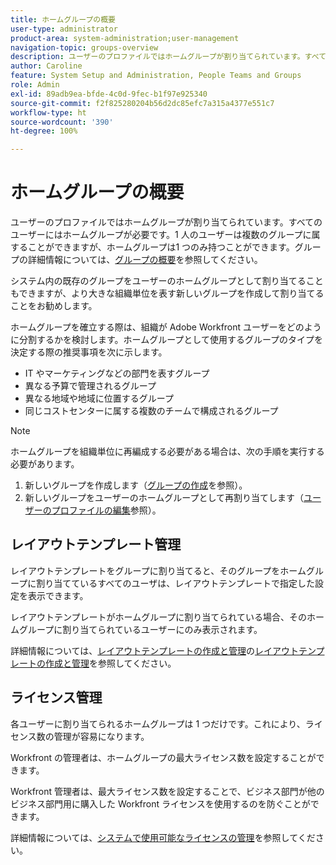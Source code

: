 ```yaml
---
title: ホームグループの概要
user-type: administrator
product-area: system-administration;user-management
navigation-topic: groups-overview
description: ユーザーのプロファイルではホームグループが割り当てられています。すべてのユーザーにはホームグループが必要です。1 人のユーザーは複数のグループに属することができますが、ホームグループは1 つのみ持つことができます。システム内の既存のグループをユーザーのホームグループとして割り当てることもできますが、より大きな組織単位を表す新しいグループを作成して割り当てることをお勧めします。ホームグループを確立する際は、組織が Adobe Workfront ユーザーをどのように分割するかを検討します。
author: Caroline
feature: System Setup and Administration, People Teams and Groups
role: Admin
exl-id: 89adb9ea-bfde-4c0d-9fec-b1f97e925340
source-git-commit: f2f825280204b56d2dc85efc7a315a4377e551c7
workflow-type: ht
source-wordcount: '390'
ht-degree: 100%

---
```


# ホームグループの概要

ユーザーのプロファイルではホームグループが割り当てられています。すべてのユーザーにはホームグループが必要です。1 人のユーザーは複数のグループに属することができますが、ホームグループは1 つのみ持つことができます。グループの詳細情報については、[グループの概要](../../../administration-and-setup/manage-groups/groups-overview/groups.md)を参照してください。

システム内の既存のグループをユーザーのホームグループとして割り当てることもできますが、より大きな組織単位を表す新しいグループを作成して割り当てることをお勧めします。

ホームグループを確立する際は、組織が Adobe Workfront ユーザーをどのように分割するかを検討します。ホームグループとして使用するグループのタイプを決定する際の推奨事項を次に示します。

* IT やマーケティングなどの部門を表すグループ
* 異なる予算で管理されるグループ
* 異なる地域や地域に位置するグループ
* 同じコストセンターに属する複数のチームで構成されるグループ

>[!NOTE]
>
>ホームグループを組織単位に再編成する必要がある場合は、次の手順を実行する必要があります。
>1. 新しいグループを作成します（[グループの作成](../../../administration-and-setup/manage-groups/create-and-manage-groups/create-a-group.md)を参照）。
>1. 新しいグループをユーザーのホームグループとして再割り当てします（[ユーザーのプロファイルの編集](../../../administration-and-setup/add-users/create-and-manage-users/edit-a-users-profile.md)参照）。
>

## レイアウトテンプレート管理

レイアウトテンプレートをグループに割り当てると、そのグループをホームグループに割り当てているすべてのユーザは、レイアウトテンプレートで指定した設定を表示できます。

レイアウトテンプレートがホームグループに割り当てられている場合、そのホームグループに割り当てられているユーザーにのみ表示されます。

詳細情報については、[レイアウトテンプレートの作成と管理](../../../administration-and-setup/customize-workfront/use-layout-templates/create-and-manage-layout-templates.md)の[レイアウトテンプレートの作成と管理](../../../administration-and-setup/customize-workfront/use-layout-templates/create-and-manage-layout-templates.md)を参照してください。

## ライセンス管理

各ユーザーに割り当てられるホームグループは 1 つだけです。これにより、ライセンス数の管理が容易になります。

Workfront の管理者は、ホームグループの最大ライセンス数を設定することができます。

Workfront 管理者は、最大ライセンス数を設定することで、ビジネス部門が他のビジネス部門用に購入した Workfront ライセンスを使用するのを防ぐことができます。

詳細情報については、[システムで使用可能なライセンスの管理](../../../administration-and-setup/get-started-wf-administration/manage-available-licenses-in-your-system.md)を参照してください。
